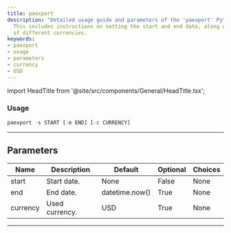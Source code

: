 ```yaml
---
title: paexport
description: "Detailed usage guide and parameters of the 'paexport' Python command."
  This includes instructions on setting the start and end date, along with the usage
  of different currencies.
keywords:
- paexport
- usage
- parameters
- currency
- USD
---
```


import HeadTitle from '@site/src/components/General/HeadTitle.tsx';

<HeadTitle title="portfolio/degiro/paexport /brokers - Reference | OpenBB Terminal Docs" />



### Usage

```python
paexport -s START [-e END] [-c CURRENCY]
```

---

## Parameters

| Name | Description | Default | Optional | Choices |
| ---- | ----------- | ------- | -------- | ------- |
| start | Start date. | None | False | None |
| end | End date. | datetime.now() | True | None |
| currency | Used currency. | USD | True | None |

---
